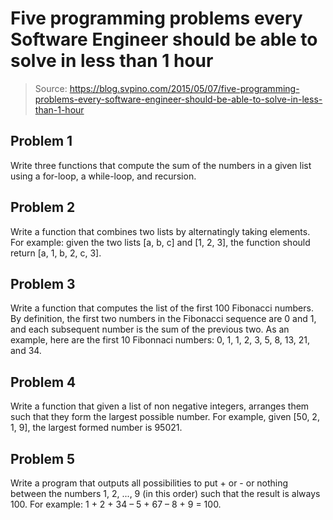 Five programming problems every Software Engineer should be able to solve in less than 1 hour
=============================

> Source: https://blog.svpino.com/2015/05/07/five-programming-problems-every-software-engineer-should-be-able-to-solve-in-less-than-1-hour

Problem 1
-------------------
Write three functions that compute the sum of the numbers in a given list using a for-loop, a while-loop, and recursion.

Problem 2
-------------------
Write a function that combines two lists by alternatingly taking elements. For example: given the two lists [a, b, c] and [1, 2, 3], the function should return [a, 1, b, 2, c, 3].

Problem 3
-------------------
Write a function that computes the list of the first 100 Fibonacci numbers. By definition, the first two numbers in the Fibonacci sequence are 0 and 1, and each subsequent number is the sum of the previous two. As an example, here are the first 10 Fibonnaci numbers: 0, 1, 1, 2, 3, 5, 8, 13, 21, and 34.

Problem 4
-------------------
Write a function that given a list of non negative integers, arranges them such that they form the largest possible number. For example, given [50, 2, 1, 9], the largest formed number is 95021.

Problem 5
-------------------
Write a program that outputs all possibilities to put + or - or nothing between the numbers 1, 2, ..., 9 (in this order) such that the result is always 100. For example: 1 + 2 + 34 – 5 + 67 – 8 + 9 = 100.
